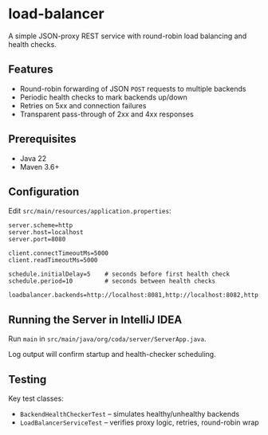 # load-balancer

A simple JSON-proxy REST service with round-robin load balancing and health checks.

## Features

- Round-robin forwarding of JSON `POST` requests to multiple backends  
- Periodic health checks to mark backends up/down  
- Retries on 5xx and connection failures  
- Transparent pass-through of 2xx and 4xx responses

## Prerequisites

- Java 22  
- Maven 3.6+  

## Configuration

Edit `src/main/resources/application.properties`:

```properties
server.scheme=http
server.host=localhost
server.port=8080

client.connectTimeoutMs=5000
client.readTimeoutMs=5000

schedule.initialDelay=5    # seconds before first health check
schedule.period=10         # seconds between health checks

loadbalancer.backends=http://localhost:8081,http://localhost:8082,http://localhost:8083
```

## Running the Server in IntelliJ IDEA

Run `main` in `src/main/java/org/coda/server/ServerApp.java`.

Log output will confirm startup and health-checker scheduling.

## Testing

Key test classes:

- `BackendHealthCheckerTest` – simulates healthy/unhealthy backends
- `LoadBalancerServiceTest` – verifies proxy logic, retries, round-robin wrap